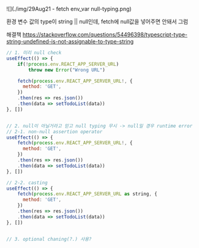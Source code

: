 ![](./img/29Aug21 - fetch env_var null-typing.png)

환경 변수 값의 type이 string || null인데, fetch에 null값을 넣어주면 안돼서 그럼

해결책
https://stackoverflow.com/questions/54496398/typescript-type-string-undefined-is-not-assignable-to-type-string

```js
// 1. 미리 null check
useEffect(() => {
	if(!process.env.REACT_APP_SERVER_URL)
		throw new Error("Wrong URL")

	fetch(process.env.REACT_APP_SERVER_URL!, {
	  method: 'GET',
	})
	.then(res => res.json())
	.then(data => setTodoList(data))
}, [])


// 2. null이 아닐거라고 믿고 null typing 무시 -> null일 경우 runtime error
// 2-1. non-null assertion operator
useEffect(() => {
	fetch(process.env.REACT_APP_SERVER_URL!, {
	  method: 'GET',
	})
	.then(res => res.json())
	.then(data => setTodoList(data))
}, [])

// 2-2. casting
useEffect(() => {
	fetch(process.env.REACT_APP_SERVER_URL as string, {
	  method: 'GET',
	})
	.then(res => res.json())
	.then(data => setTodoList(data))
}, [])


// 3. optional chaning(?.) 사용?
```

